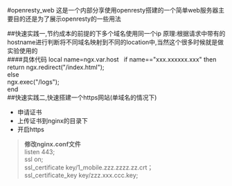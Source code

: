 #openresty_web
这是一个内部分享使用openresty搭建的一个简单web服务器主要目的还是为了展示openresty的一些用法


##快速实践一,节约成本的前提的下多个域名使用同一个ip
原理:根据请求中带有的hostname进行判断将不同域名映射到不同的location中,当然这个很多时候就是做实验使用的  
####具体代码
         local name=ngx.var.host  
         if name=="xxx.xxxxxx.xxx" then  
             return ngx.redirect("/index.html");  
         else  
             ngx.exec("/logs");  
          end  
##快速实践二,快速搭建一个https网站(单域名的情况下)
+ 申请证书  
+ 上传证书到nginx的目录下  
+ 开启https  

> __修改nginx.conf文件__  
   listen 443;  
   ssl on;    
   ssl_certificate key/1_mobile.zzz.zzzz.zz.crt；   
   ssl_certificate_key key/zzz.xxx.ccc.key;  
      
